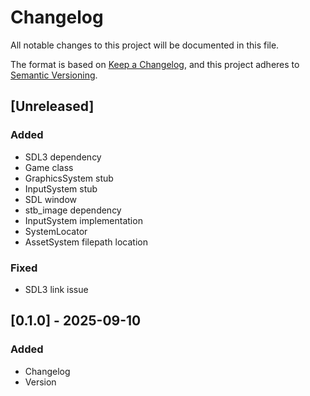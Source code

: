 # Changelog

All notable changes to this project will be documented in this file.

The format is based on [Keep a Changelog](https://keepachangelog.com/en/1.1.0/),
and this project adheres to [Semantic Versioning](https://semver.org/spec/v2.0.0.html).

## [Unreleased]

### Added
- SDL3 dependency
- Game class
- GraphicsSystem stub
- InputSystem stub
- SDL window
- stb_image dependency
- InputSystem implementation
- SystemLocator
- AssetSystem filepath location

### Fixed
- SDL3 link issue

## [0.1.0] - 2025-09-10

### Added
- Changelog
- Version 